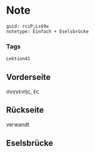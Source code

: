 # Note
```
guid: rciP;Ls$9x
notetype: Einfach + Eselsbrücke
```

### Tags
```
Lektion41
```

## Vorderseite
συγγενής, ές

## Rückseite
verwandt

## Eselsbrücke

